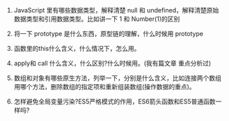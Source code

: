 1. JavaScript 里有哪些数据类型，解释清楚 null 和 undefined，解释清楚原始数据类型和引用数据类型。比如讲一下 1 和 Number(1)的区别

2. 将一下 prototype 是什么东西，原型链的理解，什么时候用 prototype

3. 函数里的this什么含义，什么情况下，怎么用。

4. apply和 call 什么含义，什么区别?什么时候用。(我有篇文章 重点分析过)

5. 数组和对象有哪些原生方法，列举一下，分别是什么含义，比如连接两个数组用哪个方法，删除数组的指定项和重新组装数组(操作数据的重点)。

6. 怎样避免全局变量污染?ES5严格模式的作用，ES6箭头函数和ES5普通函数一样吗?
